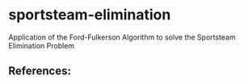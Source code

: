 # sportsteam-elimination
Application of the Ford-Fulkerson Algorithm to solve the Sportsteam Elimination Problem

## References:
